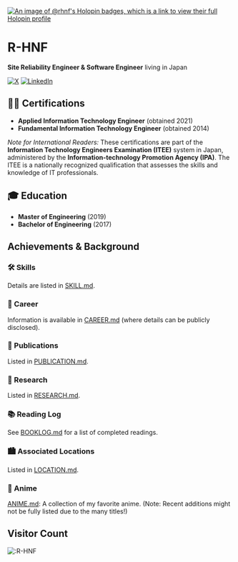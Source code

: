 [![An image of @rhnf's Holopin badges, which is a link to view their full Holopin profile](https://holopin.me/rhnf)](https://holopin.io/@rhnf)

# R-HNF

**Site Reliability Engineer & Software Engineer** living in Japan

[![X](https://img.shields.io/badge/X-%23000000.svg?logo=X&logoColor=white)](https://x.com/fussa_rwxrwxrwx) [![LinkedIn](https://custom-icon-badges.demolab.com/badge/LinkedIn-0A66C2?logo=linkedin-white&logoColor=fff)](https://www.linkedin.com/in/R-HNF/)



## 🧑‍💻 Certifications
* **Applied Information Technology Engineer** (obtained 2021)
* **Fundamental Information Technology Engineer** (obtained 2014)

*Note for International Readers:*
These certifications are part of the **Information Technology Engineers Examination (ITEE)** system in Japan, administered by the **Information-technology Promotion Agency (IPA)**. The ITEE is a nationally recognized qualification that assesses the skills and knowledge of IT professionals.



## 🎓 Education
* **Master of Engineering** (2019)
* **Bachelor of Engineering** (2017)

## Achievements & Background

### 🛠️ Skills
Details are listed in [SKILL.md](SKILL.md).

### 🚀 Career
Information is available in [CAREER.md](CAREER.md) (where details can be publicly disclosed).

### 📖 Publications
Listed in [PUBLICATION.md](PUBLICATION.md).

### 🔬 Research
Listed in [RESEARCH.md](RESEARCH.md).

### 📚 Reading Log
See [BOOKLOG.md](BOOKLOG.md) for a list of completed readings.

### 🏙️ Associated Locations
Listed in [LOCATION.md](LOCATION.md).

### 🥳 Anime
[ANIME.md](ANIME.md): A collection of my favorite anime. (Note: Recent additions might not be fully listed due to the many titles!)



## Visitor Count
<img src="https://count.getloli.com/get/@:R-HNF?theme=rule34" alt=":R-HNF" />
